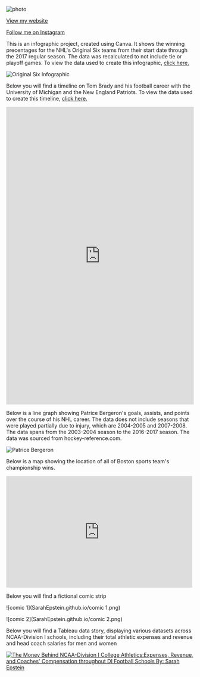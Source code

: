 ![photo](https://static1.squarespace.com/static/595e98114c8b03b59c91e1b4/t/595ee9b1bf629a49f1dc02b7/1499481355718/?format=1500w)

[View my website](https://www.sarahlepstein.com/)

[Follow me on Instagram](https://www.instagram.com/saahepstein_photography)


This is an infographic project, created using Canva. It shows the winning precentages for the NHL's Original Six teams from their start date through the 2017 regular season. The data was recalculated to not include tie or playoff games. To view the data used to create this infographic, [click here.](https://en.wikipedia.org/wiki/List_of_all-time_NHL_standings#Regular_season) 

![Original Six Infographic](SarahEpstein.github.io/INFOGRAPHIC_Updated.png)

Below you will find a timeline on Tom Brady and his football career with the University of Michigan and the New England Patriots. To view the data used to create this timeline, [click here.](https://en.wikipedia.org/wiki/Tom_Brady) 


<iframe src='https://cdn.knightlab.com/libs/timeline3/latest/embed/index.html?source=1eYi6oxtI4oWhG3IkCiBzVLNyEqV_OAnn2dbryH264NQ&font=Default&lang=en&initial_zoom=2&height=800' width='100%' height='800' webkitallowfullscreen mozallowfullscreen allowfullscreen frameborder='0'></iframe>






Below is a line graph showing Patrice Bergeron's goals, assists, and points over the course of his NHL career. The data does not include seasons that were played partially due to injury, which are 2004-2005 and 2007-2008. The data spans from the 2003-2004 season to the 2016-2017 season. The data was sourced from hockey-reference.com. 

![Patrice Bergeron](SarahEpstein.github.io/Patrice_Bergeron's_Change_in_Goals,_Assists_and_Points_Per_Full_NHL_Season_Goals_Assists_Points_chartbuilder.png)


Below is a map showing the location of all of Boston sports team's championship wins.

<iframe width="500" height="300" scrolling="no" frameborder="no" src="https://fusiontables.google.com/embedviz?q=select+col0+from+19NOPR08dO4xPUw9CMEGlX2hKrR3jWmeH0RXZ0veY&amp;viz=MAP&amp;h=false&amp;lat=53.38980024228108&amp;lng=-99.71465683377266&amp;t=1&amp;z=3&amp;l=col0&amp;y=2&amp;tmplt=2&amp;hml=ONE_COL_LAT_LNG"></iframe>


Below you will find a fictional comic strip

![comic 1](SarahEpstein.github.io/comic 1.png)

![comic 2](SarahEpstein.github.io/comic 2.png)


Below you will find a Tableau data story, displaying various datasets across NCAA-Division I schools, including their total athletic expenses and revenue and head coach salaries for men and women

<HTML>
<div class='tableauPlaceholder' id='viz1507512975228' style='position: relative'><noscript><a href='#'><img alt='The Money Behind NCAA-Division I College Athletics:Expenses, Revenue, and Coaches&#39; Compensation throughout DI Football Schools By: Sarah Epstein ' src='https:&#47;&#47;public.tableau.com&#47;static&#47;images&#47;FS&#47;FS2S6KX36&#47;1_rss.png' style='border: none' /></a></noscript><object class='tableauViz'  style='display:none;'><param name='host_url' value='https%3A%2F%2Fpublic.tableau.com%2F' /> <param name='embed_code_version' value='2' /> <param name='path' value='shared&#47;FS2S6KX36' /> <param name='toolbar' value='yes' /><param name='static_image' value='https:&#47;&#47;public.tableau.com&#47;static&#47;images&#47;FS&#47;FS2S6KX36&#47;1.png' /> <param name='animate_transition' value='yes' /><param name='display_static_image' value='yes' /><param name='display_spinner' value='yes' /><param name='display_overlay' value='yes' /><param name='display_count' value='yes' /><param name='filter' value='publish=yes' /></object></div>                <script type='text/javascript'>                    var divElement = document.getElementById('viz1507512975228');                    var vizElement = divElement.getElementsByTagName('object')[0];                    vizElement.style.width='1016px';vizElement.style.height='1024px';                    var scriptElement = document.createElement('script');                    scriptElement.src = 'https://public.tableau.com/javascripts/api/viz_v1.js';                    vizElement.parentNode.insertBefore(scriptElement, vizElement);                </script>
  </HTML>

